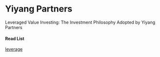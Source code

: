 Yiyang Partners
====
Leveraged Value Investing: The Investment Philosophy Adopted by Yiyang Partners


#### Read List

[leverage](article/leverage_english.md)

